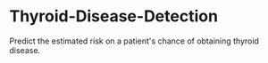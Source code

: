 # Thyroid-Disease-Detection
Predict the estimated risk on a patient's chance of obtaining thyroid disease.
